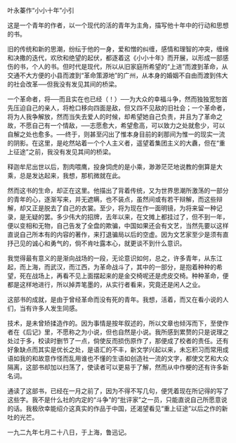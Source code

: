 叶永蓁作“小小十年”小引

  

这是一个青年的作者，以一个现代的活的青年为主角，描写他十年中的行动和思想的书。

旧的传统和新的思潮，纷纭于他的一身，爱和憎的纠缠，感情和理智的冲突，缠绵和决撒的迭代，欢欣和绝望的起伏，都逐着这《小小十年》而开展，以形成一部感伤的书，个人的书。但时代是现代，所以从旧家庭所希望的“上进”而渡到革命，从交通不大方便的小县而渡到“革命策源地”的广州，从本身的婚姻不自由而渡到伟大的社会改革──但我没有发见其间的桥梁。

一个革命者，将──而且实在也已经（！）──为大众的幸福斗争，然而独独宽恕首先压迫自己的亲人，将枪口移向四面是敌，但又四不见敌的旧社会；一个革命者，将为人我争解放，然而当失去爱人的时候，却希望她自己负责，并且为了革命之故，不愿自己有一个情敌，──志愿愈大，希望愈高，可以致力之处就愈少，可以自解之处也愈多。──终于，则甚至闪出了惟本身目前的刹那间为惟一的现实一流的阴影。在这里，是屹然站着一个个人主义者，遥望着集团主义的大纛，但在“重上征途”之前，我没有发见其间的桥梁。

释迦牟尼出世以后，割肉喂鹰，投身饲虎的是小乘，渺渺茫茫地说教的倒算是大乘，总是发达起来，我想，那机微就在此。

然而这书的生命，却正在这里。他描出了背着传统，又为世界思潮所激荡的一部分的青年的心，逐渐写来，并无遮瞒，也不装点，虽然间或有若干辩解，而这些辩解，却又正是脱去了自己的衣裳。至少，将为现在作一面明镜，为将来留一种记录，是无疑的罢。多少伟大的招牌，去年以来，在文摊上都挂过了，但不到一年，便以变相和无物，自己告发了全盘的欺骗，中国如果还会有文艺，当然先要以这样直说自己所本有的内容的著作，来打退骗局以后的空虚。因为文艺家至少是须有直抒己见的诚心和勇气的，倘不肯吐露本心，就更谈不到什么意识。

我觉得最有意义的是渐向战场的一段，无论意识如何，总之，许多青年，从东江起，而上海，而武汉，而江西，为革命战斗了，其中的一部分，是抱着种种的希望，死在战场上，再看不见上面摆起来的是金交椅呢还是虎皮交椅。种种革命，便都是这样地进行，所以掉弄笔墨的，从实行者看来，究竟还是闲人之业。

这部书的成就，是由于曾经革命而没有死的青年。我想，活着，而又在看小说的人们，当有许多人发生同感。

技术，是未曾矫揉造作的。因为事情是按年叙述的，所以文章也倾泻而下，至使作者在《后记》里，不愿称之为小说，但也自然是小说。我所感到累赘的只是说理之处过于多，校读时删节了一点，倘使反而损伤原作了，那便成了校者的责任。还有好象缺点而其实是优长之处，是语汇的不丰，新文学兴起以来，未忘积习而常用成语如我的和故意作怪而乱用谁也不懂的生语如创造社一流的文字，都使文艺和大众隔离，这部书却加以扫荡了，使读者可以更易于了解，然而从中作梗的还有许多新名词。

通读了这部书，已经在一月之前了，因为不得不写几句，便凭着现在所记得的写了这些字。我不是什么社的内定的“斗争”的“批评家”之一员，只能直说自己所愿意说的话。我极欣幸能绍介这真实的作品于中国，还渴望看见“重上征途”以后之作的新吐的光芒。

一九二九年七月二十八日，于上海，鲁迅记。